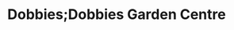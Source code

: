 ---
title: "Dobbies;Dobbies Garden Centre"
url: /chester-le-street/dobbies-dobbies-garden-centre/
shop: garden centre
---
